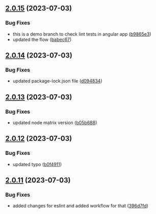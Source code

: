 ## [2.0.15](https://github.com/vishuhanda/nginx-app/compare/v2.0.14...v2.0.15) (2023-07-03)


### Bug Fixes

* this is a demo branch to check lint tests in angular app ([b9865e3](https://github.com/vishuhanda/nginx-app/commit/b9865e364a22c5559cbfa1cecee0d87e74804685))
* updated the flow ([babec67](https://github.com/vishuhanda/nginx-app/commit/babec671da74a07f70eede7b81256a55a8697506))



## [2.0.14](https://github.com/vishuhanda/nginx-app/compare/v2.0.13...v2.0.14) (2023-07-03)


### Bug Fixes

* updated package-lock.json file ([d094834](https://github.com/vishuhanda/nginx-app/commit/d0948342ef69aa92e80b6e0b26c6e6f287813330))



## [2.0.13](https://github.com/vishuhanda/nginx-app/compare/v2.0.12...v2.0.13) (2023-07-03)


### Bug Fixes

* updated node matrix version ([b05b688](https://github.com/vishuhanda/nginx-app/commit/b05b688940a9fad6caa4de2f81c0022ca51970d8))



## [2.0.12](https://github.com/vishuhanda/nginx-app/compare/v2.0.11...v2.0.12) (2023-07-03)


### Bug Fixes

* updated typo ([b0f4911](https://github.com/vishuhanda/nginx-app/commit/b0f49111af207061061ccd377823f93744fbd9d7))



## [2.0.11](https://github.com/vishuhanda/nginx-app/compare/v2.0.10...v2.0.11) (2023-07-03)


### Bug Fixes

* added changes for eslint and added workflow for that ([396d7fd](https://github.com/vishuhanda/nginx-app/commit/396d7fdcf362b24e8ebd53e81558214ac2f18711))



